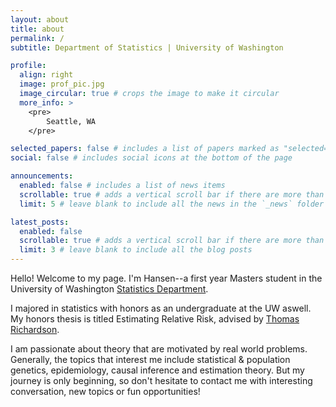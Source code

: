 ```yaml
---
layout: about
title: about
permalink: /
subtitle: Department of Statistics | University of Washington

profile:
  align: right
  image: prof_pic.jpg
  image_circular: true # crops the image to make it circular
  more_info: >
    <pre>
        Seattle, WA
    </pre>

selected_papers: false # includes a list of papers marked as "selected={true}"
social: false # includes social icons at the bottom of the page

announcements:
  enabled: false # includes a list of news items
  scrollable: true # adds a vertical scroll bar if there are more than 3 news items
  limit: 5 # leave blank to include all the news in the `_news` folder

latest_posts:
  enabled: false
  scrollable: true # adds a vertical scroll bar if there are more than 3 new posts items
  limit: 3 # leave blank to include all the blog posts
---
```


Hello! Welcome to my page. I'm Hansen--a first year Masters student in the University of Washington [Statistics Department](https://stat.uw.edu/).

I majored in statistics with honors as an undergraduate at the UW aswell. My honors thesis is titled Estimating Relative Risk, advised by [Thomas Richardson](https://sites.stat.washington.edu/tsr/website/inquiry/home.php).

I am passionate about theory that are motivated by real world problems. Generally, the topics that interest me include statistical & population genetics, epidemiology, causal inference and estimation theory. But my journey is only beginning, so don't hesitate to contact me with interesting conversation, new topics or fun opportunities!
